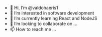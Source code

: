 - 👋 Hi, I’m @valdohaeris1
- 👀 I’m interested in software development 
- 🌱 I’m currently learning React and NodeJS
- 💞️ I’m looking to collaborate on ...
- 📫 How to reach me ...

<!---
valdohaeris1/valdohaeris1 is a ✨ special ✨ repository because its `README.md` (this file) appears on your GitHub profile.
You can click the Preview link to take a look at your changes.
--->
